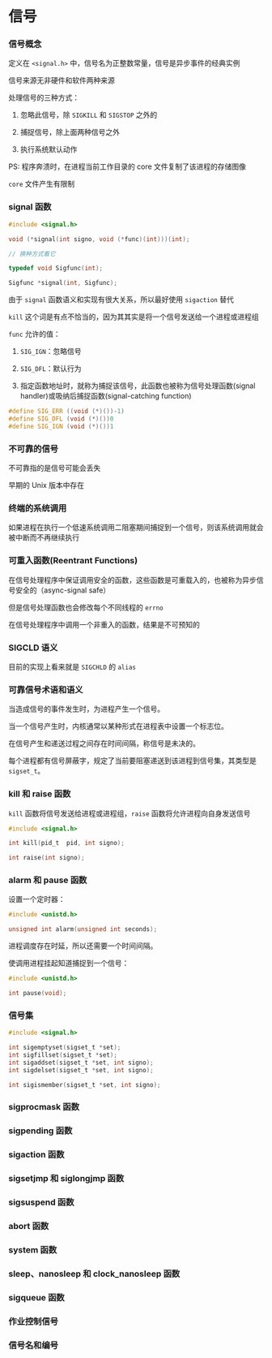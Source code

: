# 信号

### 信号概念

定义在 `<signal.h>` 中，信号名为正整数常量，信号是异步事件的经典实例

信号来源无非硬件和软件两种来源

处理信号的三种方式：

1. 忽略此信号，除 `SIGKILL` 和 `SIGSTOP` 之外的

1. 捕捉信号，除上面两种信号之外

1. 执行系统默认动作

PS: 程序奔溃时，在进程当前工作目录的 core 文件复制了该进程的存储图像

`core` 文件产生有限制

### signal 函数

``` c
#include <signal.h>

void (*signal(int signo, void (*func)(int)))(int);

// 换种方式看它

typedef void Sigfunc(int);

Sigfunc *signal(int, Sigfunc);
```

由于 `signal` 函数语义和实现有很大关系，所以最好使用 `sigaction` 替代

`kill` 这个词是有点不恰当的，因为其其实是将一个信号发送给一个进程或进程组

`func` 允许的值：

1. `SIG_IGN`：忽略信号

1. `SIG_DFL`：默认行为

1. 指定函数地址时，就称为捕捉该信号，此函数也被称为信号处理函数(signal handler)或吸纳后捕捉函数(signal-catching function)

``` c
#define SIG_ERR ((void (*)())-1)
#define SIG_DFL (void (*)())0
#define SIG_IGN (void (*)())1
```

### 不可靠的信号

不可靠指的是信号可能会丢失

早期的 Unix 版本中存在

### 终端的系统调用

如果进程在执行一个低速系统调用二阻塞期间捕捉到一个信号，则该系统调用就会被中断而不再继续执行

### 可重入函数(Reentrant Functions)

在信号处理程序中保证调用安全的函数，这些函数是可重载入的，也被称为异步信号安全的（async-signal safe）

但是信号处理函数也会修改每个不同线程的 `errno`

在信号处理程序中调用一个非重入的函数，结果是不可预知的

### SIGCLD 语义

目前的实现上看来就是 `SIGCHLD` 的 `alias`

### 可靠信号术语和语义

当造成信号的事件发生时，为进程产生一个信号。

当一个信号产生时，内核通常以某种形式在进程表中设置一个标志位。

在信号产生和递送过程之间存在时间间隔，称信号是未决的。

每个进程都有信号屏蔽字，规定了当前要阻塞递送到该进程到信号集，其类型是 `sigset_t`。

### kill 和 raise 函数

`kill` 函数将信号发送给进程或进程组，`raise` 函数将允许进程向自身发送信号

``` c
#include <signal.h>

int kill(pid_t  pid, int signo);

int raise(int signo);
```

### alarm 和 pause 函数

设置一个定时器：

``` c
#include <unistd.h>

unsigned int alarm(unsigned int seconds);
```

进程调度存在时延，所以还需要一个时间间隔。

使调用进程挂起知道捕捉到一个信号：

``` c
#include <unistd.h>

int pause(void);
```

### 信号集



``` c
#include <signal.h>

int sigemptyset(sigset_t *set);
int sigfillset(sigset_t *set);
int sigaddset(sigset_t *set, int signo);
int sigdelset(sigset_t *set, int signo);

int sigismember(sigset_t *set, int signo);
```

### sigprocmask 函数

### sigpending 函数

### sigaction 函数

### sigsetjmp 和 siglongjmp 函数

### sigsuspend 函数

### abort 函数

### system 函数

### sleep、nanosleep 和 clock_nanosleep 函数

### sigqueue 函数

### 作业控制信号

### 信号名和编号



